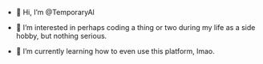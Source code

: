 - 👋 Hi, I’m @TemporaryAl

- 👀 I’m interested in perhaps coding a thing or two during my life as a side hobby, but nothing serious.

- 🌱 I’m currently learning how to even use this platform, lmao.



<!---
TemporaryAl/TemporaryAl is a ✨ special ✨ repository because its `README.md` (this file) appears on your GitHub profile.
You can click the Preview link to take a look at your changes.
--->
